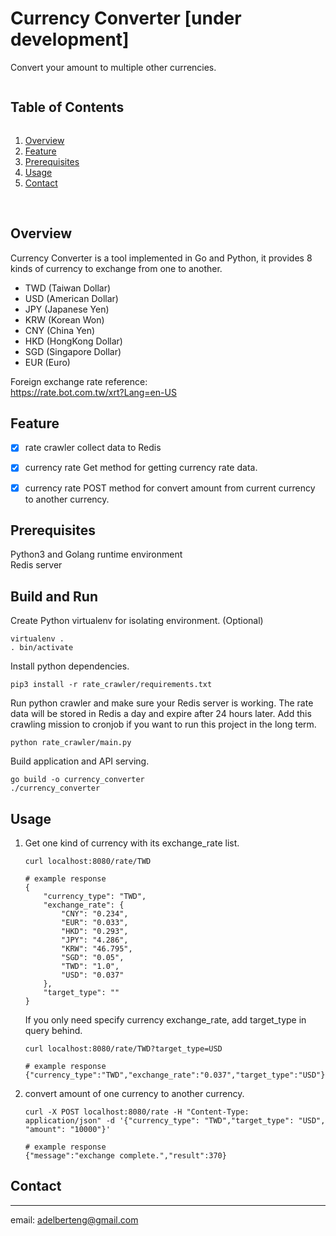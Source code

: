 # Currency Converter [under development]
Convert your amount to multiple other currencies. 

<summary><h2 style="display: inline-block">Table of Contents</h2></summary>
<ol>
  <li><a href="#overview">Overview</a></li>
  <li><a href="#feature">Feature</a></li>
  <li><a href="#prerequisites">Prerequisites</a></li>
  <li><a href="#usage">Usage</a></li>
  <li><a href="#contact">Contact</a></li>
</ol>

<br>

## Overview
Currency Converter is a tool implemented in Go and Python, it provides 8 kinds of currency to exchange from one to another.

* TWD (Taiwan Dollar)
* USD (American Dollar)
* JPY (Japanese Yen)
* KRW (Korean Won)
* CNY (China Yen)
* HKD (HongKong Dollar)
* SGD (Singapore Dollar)
* EUR (Euro)


Foreign exchange rate reference:   
https://rate.bot.com.tw/xrt?Lang=en-US

## Feature
+ [x] rate crawler collect data to Redis
+ [x] currency rate Get method for getting currency rate data.
+ [x] currency rate POST method for convert amount from current currency to another currency.


## Prerequisites
Python3 and Golang runtime environment   
Redis server   


## Build and Run
Create Python virtualenv for isolating environment. (Optional)
```
virtualenv .
. bin/activate
```

Install python dependencies.
```
pip3 install -r rate_crawler/requirements.txt
```

Run python crawler and make sure your Redis server is working.
The rate data will be stored in Redis a day and expire after 24 hours later.
Add this crawling mission to cronjob if you want to run this project in the long term.
```
python rate_crawler/main.py
```

Build application and API serving.
```
go build -o currency_converter
./currency_converter
```


## Usage
1. Get one kind of currency with its exchange_rate list.
    ```
    curl localhost:8080/rate/TWD

    # example response
    {
        "currency_type": "TWD",
        "exchange_rate": {
            "CNY": "0.234",
            "EUR": "0.033",
            "HKD": "0.293",
            "JPY": "4.286",
            "KRW": "46.795",
            "SGD": "0.05",
            "TWD": "1.0",
            "USD": "0.037"
        },
        "target_type": ""
    }
    ```

    If you only need specify currency exchange_rate, add target_type in query behind.
    ```
    curl localhost:8080/rate/TWD?target_type=USD

    # example response
    {"currency_type":"TWD","exchange_rate":"0.037","target_type":"USD"}
    ```

2. convert amount of one currency to another currency.
    ```
    curl -X POST localhost:8080/rate -H "Content-Type: application/json" -d '{"currency_type": "TWD","target_type": "USD", "amount": "10000"}'

    # example response
    {"message":"exchange complete.","result":370}
    ```



## Contact
---
email: adelberteng@gmail.com